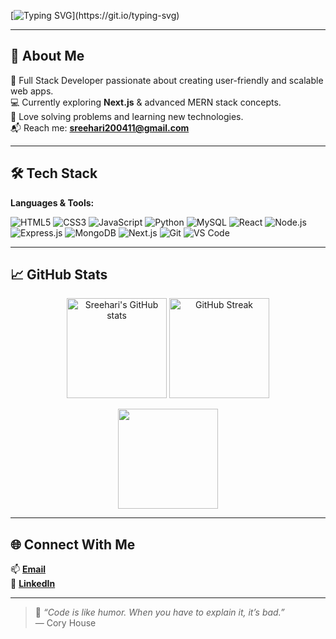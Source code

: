 <!-- Typing SVG -->
[![Typing SVG](https://readme-typing-svg.herokuapp.com?font=Fira+Code&size=30&duration=3000&pause=500&color=00F7FF&center=true&vCenter=true&width=800&lines=Hi+%F0%9F%91%8B+I'm+Sreehari+S;Full+Stack+Developer;Tech+Enthusiast+%7C+Lifelong+Learner;Building+cool+things+on+the+web!)](https://git.io/typing-svg)

---

## 💫 About Me
🌟 Full Stack Developer passionate about creating user-friendly and scalable web apps.  
💻 Currently exploring **Next.js** & advanced MERN stack concepts.  
🚀 Love solving problems and learning new technologies.  
📬 Reach me: **[sreehari200411@gmail.com](mailto:sreehari200411@gmail.com)**  

---

## 🛠️ Tech Stack

**Languages & Tools:**

![HTML5](https://img.shields.io/badge/-HTML5-E34F26?logo=html5&logoColor=white)
![CSS3](https://img.shields.io/badge/-CSS3-1572B6?logo=css3&logoColor=white)
![JavaScript](https://img.shields.io/badge/-JavaScript-F7DF1E?logo=javascript&logoColor=black)
![Python](https://img.shields.io/badge/-Python-3776AB?logo=python&logoColor=white)
![MySQL](https://img.shields.io/badge/-MySQL-4479A1?logo=mysql&logoColor=white)
![React](https://img.shields.io/badge/-React-61DAFB?logo=react&logoColor=black)
![Node.js](https://img.shields.io/badge/-Node.js-339933?logo=node.js&logoColor=white)
![Express.js](https://img.shields.io/badge/-Express.js-000000?logo=express&logoColor=white)
![MongoDB](https://img.shields.io/badge/-MongoDB-47A248?logo=mongodb&logoColor=white)
![Next.js](https://img.shields.io/badge/-Next.js-000000?logo=next.js&logoColor=white)
![Git](https://img.shields.io/badge/-Git-F05032?logo=git&logoColor=white)
![VS Code](https://img.shields.io/badge/-VS%20Code-007ACC?logo=visual-studio-code&logoColor=white)

---

## 📈 GitHub Stats

<p align="center">
  <img src="https://github-readme-stats.vercel.app/api?username=YourUserName&show_icons=true&theme=tokyonight" alt="Sreehari's GitHub stats" height="160" />
  <img src="https://github-readme-streak-stats.herokuapp.com/?user=YourUserName&theme=tokyonight" alt="GitHub Streak" height="160" />
</p>

<p align="center">
  <img src="https://github-readme-stats.vercel.app/api/top-langs/?username=YourUserName&layout=compact&theme=tokyonight" height="160" />
</p>

---

## 🌐 Connect With Me
📫 **[Email](mailto:sreehari200411@gmail.com)**  
💼 **[LinkedIn](https://www.linkedin.com/in/mrsreehari?utm_source=share&utm_campaign=share_via&utm_content=profile&utm_medium=android_app)**  

---

> 💖 _“Code is like humor. When you have to explain it, it’s bad.”_  
> — Cory House
